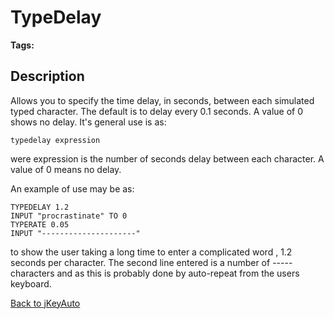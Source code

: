 # TypeDelay

<PageHeader />

**Tags:**
<badge text='program profiling' vertical='middle' />

## Description

Allows you to specify the time delay, in seconds, between each simulated typed character. The default is to delay every 0.1 seconds. A value of 0 shows no delay. It's general use is as:

```
typedelay expression
```

were expression is the number of seconds delay between each character. A value of 0 means no delay.

An example of use may be as:

```
TYPEDELAY 1.2
INPUT "procrastinate" TO 0
TYPERATE 0.05
INPUT "---------------------"
```

to show the user taking a long time to enter a complicated word , 1.2 seconds per character. The second line entered is a number of ----- characters and as this is probably done by auto-repeat from the users keyboard.

[Back to jKeyAuto](./../jkeyauto/README.md)

<PageFooter />
